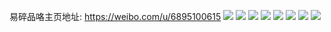 易碎品咯主页地址: https://weibo.com/u/6895100615 
![](https://wx4.sinaimg.cn/mw2000/007wD8Efly1h8z2lxbrzrj32bx2lru0x.jpg) 
![](https://wx4.sinaimg.cn/mw2000/007wD8Efly1h8pyvhq0voj31kw1bf1kx.jpg) 
![](https://wx4.sinaimg.cn/mw2000/007wD8Efly1h8egq3ffjjj31kv1jkqv5.jpg) 
![](https://wx4.sinaimg.cn/mw2000/007wD8Efly1h8egosujd1j31kw1kwnpd.jpg) 
![](https://wx4.sinaimg.cn/mw2000/007wD8Efly1h8egp4ulh0j31kw1ajnpd.jpg) 
![](https://wx4.sinaimg.cn/mw2000/007wD8Efly1h8a78h51tkj31ei1ei4qp.jpg) 
![](https://wx4.sinaimg.cn/mw2000/007wD8Efly1h81sbely6gj32c03401kx.jpg) 
![](https://wx4.sinaimg.cn/mw2000/007wD8Efly1h81sb3lcmrj316p1kxdxe.jpg) 

